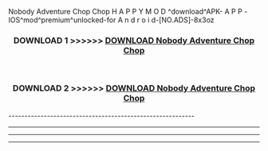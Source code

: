  Nobody Adventure Chop Chop  H A P P Y M O D ^download^APK- A P P -IOS^mod^premium^unlocked-for A n d r o i d-[NO.ADS]-8x3oz



<div align="center">

<h3>DOWNLOAD 1 >>>>>> <a href="https://en-mod.web.app/?en= Nobody Adventure Chop Chop ">DOWNLOAD Nobody Adventure Chop Chop  </a></h3><br>

<h3>DOWNLOAD 2 >>>>>> <a href="https://en-mod.web.app/?en= Nobody Adventure Chop Chop ">DOWNLOAD Nobody Adventure Chop Chop  </a></h3>

</div>
----------------------------------------------------------

----------------------------------------------------------

----------------------------------------------------------

----------------------------------------------------------




